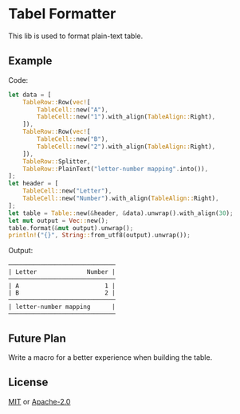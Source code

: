 # Tabel Formatter

This lib is used to format plain-text table.

## Example

Code:

```rust
let data = [
    TableRow::Row(vec![
        TableCell::new("A"),
        TableCell::new("1").with_align(TableAlign::Right),
    ]),
    TableRow::Row(vec![
        TableCell::new("B"),
        TableCell::new("2").with_align(TableAlign::Right),
    ]),
    TableRow::Splitter,
    TableRow::PlainText("letter-number mapping".into()),
];
let header = [
    TableCell::new("Letter"),
    TableCell::new("Number").with_align(TableAlign::Right),
];
let table = Table::new(&header, &data).unwrap().with_align(30);
let mut output = Vec::new();
table.format(&mut output).unwrap();
println!("{}", String::from_utf8(output).unwrap());
```

Output:
```
──────────────────────────────
| Letter              Number |
──────────────────────────────
| A                        1 |
| B                        2 |
──────────────────────────────
| letter-number mapping      |
──────────────────────────────
```

## Future Plan

Write a macro for a better experience when building the table.

## License

[MIT][MIT-License] or [Apache-2.0][Apache-License]

[MIT-License]: LICENSE-MIT
[Apache-License]: LICENSE-APACHE
